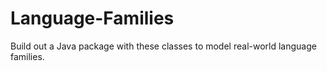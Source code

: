 # Language-Families
Build out a Java package with these classes to model real-world language families.

